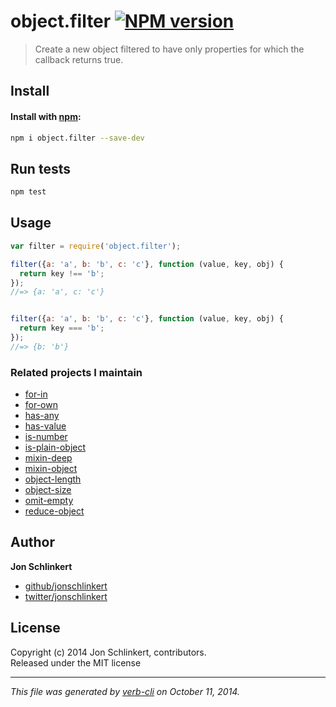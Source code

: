 # object.filter [![NPM version](https://badge.fury.io/js/object.filter.svg)](http://badge.fury.io/js/object.filter)

> Create a new object filtered to have only properties for which the callback returns true.

## Install
#### Install with [npm](npmjs.org):

```bash
npm i object.filter --save-dev
```

## Run tests

```bash
npm test
```

## Usage

```js
var filter = require('object.filter');

filter({a: 'a', b: 'b', c: 'c'}, function (value, key, obj) {
  return key !== 'b';
});
//=> {a: 'a', c: 'c'}


filter({a: 'a', b: 'b', c: 'c'}, function (value, key, obj) {
  return key === 'b';
});
//=> {b: 'b'}
```

### Related projects I maintain

  - [for-in](https://github.com/jonschlinkert/for-in)
  - [for-own](https://github.com/jonschlinkert/for-own)
  - [has-any](https://github.com/jonschlinkert/has-any)
  - [has-value](https://github.com/jonschlinkert/has-value)
  - [is-number](https://github.com/jonschlinkert/is-number)
  - [is-plain-object](https://github.com/jonschlinkert/is-plain-object)
  - [mixin-deep](https://github.com/jonschlinkert/mixin-deep)
  - [mixin-object](https://github.com/jonschlinkert/mixin-object)
  - [object-length](https://github.com/jonschlinkert/object-length)
  - [object-size](https://github.com/jonschlinkert/object-size)
  - [omit-empty](https://github.com/jonschlinkert/omit-empty)
  - [reduce-object](https://github.com/jonschlinkert/reduce-object)

## Author

**Jon Schlinkert**
 
+ [github/jonschlinkert](https://github.com/jonschlinkert)
+ [twitter/jonschlinkert](http://twitter.com/jonschlinkert) 

## License
Copyright (c) 2014 Jon Schlinkert, contributors.  
Released under the MIT license

***

_This file was generated by [verb-cli](https://github.com/assemble/verb-cli) on October 11, 2014._